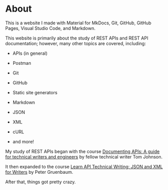 # About

This is a website I made with Material for MkDocs, Git, GitHub, GitHub Pages, Visual Studio Code, and Markdown.

This website is primarily about the study of REST APIs and REST API documentation; however, many other topics are covered, including:

- APIs (in general)

- Postman

- Git

- GitHub

- Static site generators

- Markdown

- JSON

- XML

- cURL

- and more!

My study of REST APIs began with the course [Documenting APIs: A guide for technical writers and engineers](https://idratherbewriting.com/learnapidoc/) by fellow technical writer Tom Johnson.

It then expanded to the course [Learn API Technical Writing: JSON and XML for Writers](https://www.udemy.com/course/api-documentation-1-json-and-xml/) by Peter Gruenbaum.

After that, things got pretty crazy.